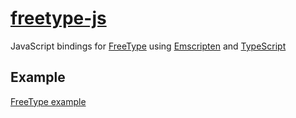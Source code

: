 # [freetype-js](https://github.com/flyover/freetype-js)
JavaScript bindings for [FreeType](https://www.freetype.org/) using [Emscripten](https://github.com/kripken/emscripten) and [TypeScript](https://github.com/Microsoft/TypeScript)

## Example
[FreeType example](https://flyover.github.io/freetype-js/example/)
